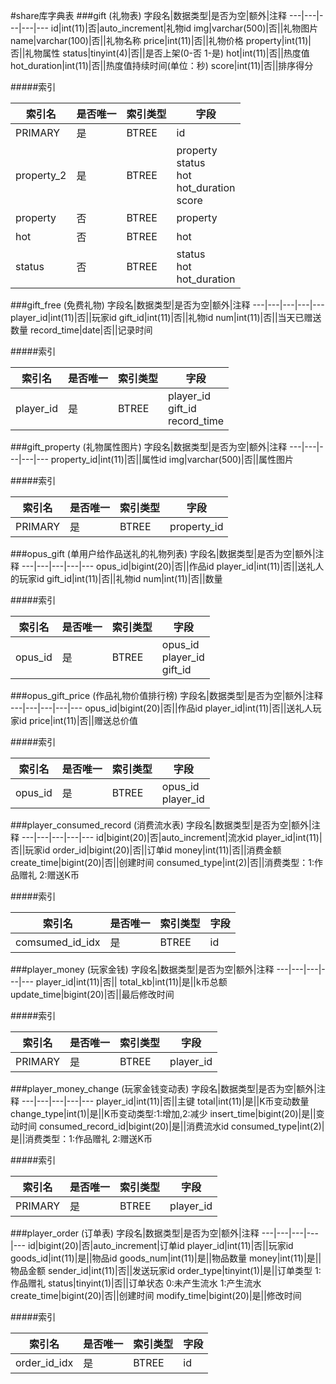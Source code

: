 #share库字典表
###gift (礼物表)
字段名|数据类型|是否为空|额外|注释
---|---|---|---|---
id|int(11)|否|auto_increment|礼物id
img|varchar(500)|否||礼物图片
name|varchar(100)|否||礼物名称
price|int(11)|否||礼物价格
property|int(11)|否||礼物属性
status|tinyint(4)|否||是否上架(0-否 1-是)
hot|int(11)|否||热度值
hot_duration|int(11)|否||热度值持续时间(单位：秒)
score|int(11)|否||排序得分

#####索引

索引名|是否唯一|索引类型|字段
---|---|---|---
PRIMARY|是|BTREE|id
property_2|是|BTREE|property<br>status<br>hot<br>hot_duration<br>score
property|否|BTREE|property
hot|否|BTREE|hot
status|否|BTREE|status<br>hot<br>hot_duration




###gift_free (免费礼物)
字段名|数据类型|是否为空|额外|注释
---|---|---|---|---
player_id|int(11)|否||玩家id
gift_id|int(11)|否||礼物id
num|int(11)|否||当天已赠送数量
record_time|date|否||记录时间

#####索引

索引名|是否唯一|索引类型|字段
---|---|---|---
player_id|是|BTREE|player_id<br>gift_id<br>record_time




###gift_property (礼物属性图片)
字段名|数据类型|是否为空|额外|注释
---|---|---|---|---
property_id|int(11)|否||属性id
img|varchar(500)|否||属性图片

#####索引

索引名|是否唯一|索引类型|字段
---|---|---|---
PRIMARY|是|BTREE|property_id




###opus_gift (单用户给作品送礼的礼物列表)
字段名|数据类型|是否为空|额外|注释
---|---|---|---|---
opus_id|bigint(20)|否||作品id
player_id|int(11)|否||送礼人的玩家id
gift_id|int(11)|否||礼物id
num|int(11)|否||数量

#####索引

索引名|是否唯一|索引类型|字段
---|---|---|---
opus_id|是|BTREE|opus_id<br>player_id<br>gift_id




###opus_gift_price (作品礼物价值排行榜)
字段名|数据类型|是否为空|额外|注释
---|---|---|---|---
opus_id|bigint(20)|否||作品id
player_id|int(11)|否||送礼人玩家id
price|int(11)|否||赠送总价值

#####索引

索引名|是否唯一|索引类型|字段
---|---|---|---
opus_id|是|BTREE|opus_id<br>player_id




###player_consumed_record (消费流水表)
字段名|数据类型|是否为空|额外|注释
---|---|---|---|---
id|bigint(20)|否|auto_increment|流水id
player_id|int(11)|否||玩家id
order_id|bigint(20)|否||订单id
money|int(11)|否||消费金额
create_time|bigint(20)|否||创建时间
consumed_type|int(2)|否||消费类型：1:作品赠礼 2:赠送K币

#####索引

索引名|是否唯一|索引类型|字段
---|---|---|---
comsumed_id_idx|是|BTREE|id




###player_money (玩家金钱)
字段名|数据类型|是否为空|额外|注释
---|---|---|---|---
player_id|int(11)|否||
total_kb|int(11)|是||k币总额
update_time|bigint(20)|否||最后修改时间

#####索引

索引名|是否唯一|索引类型|字段
---|---|---|---
PRIMARY|是|BTREE|player_id




###player_money_change (玩家金钱变动表)
字段名|数据类型|是否为空|额外|注释
---|---|---|---|---
player_id|int(11)|否||主键
total|int(11)|是||K币变动数量
change_type|int(1)|是||K币变动类型:1:增加,2:减少
insert_time|bigint(20)|是||变动时间
consumed_record_id|bigint(20)|是||消费流水id
consumed_type|int(2)|是||消费类型：1:作品赠礼 2:赠送K币

#####索引

索引名|是否唯一|索引类型|字段
---|---|---|---
PRIMARY|是|BTREE|player_id




###player_order (订单表)
字段名|数据类型|是否为空|额外|注释
---|---|---|---|---
id|bigint(20)|否|auto_increment|订单id
player_id|int(11)|否||玩家id
goods_id|int(11)|是||物品id
goods_num|int(11)|是||物品数量
money|int(11)|是||物品金额
sender_id|int(11)|否||发送玩家id
order_type|tinyint(1)|是||订单类型  1:作品赠礼 
status|tinyint(1)|否||订单状态 0:未产生流水 1:产生流水
create_time|bigint(20)|否||创建时间
modify_time|bigint(20)|是||修改时间

#####索引

索引名|是否唯一|索引类型|字段
---|---|---|---
order_id_idx|是|BTREE|id




